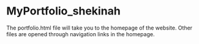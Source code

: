 # MyPortfolio_shekinah

The portfolio.html file will take you to the homepage of the website. Other files are opened through navigation links in the homepage.
